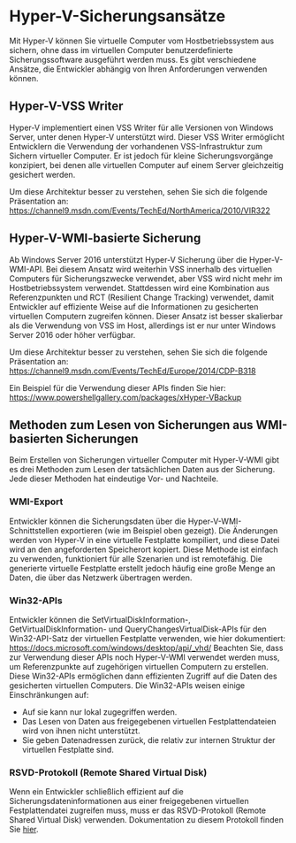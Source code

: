 # <a name="hyper-v-backup-approaches"></a>Hyper-V-Sicherungsansätze
Mit Hyper-V können Sie virtuelle Computer vom Hostbetriebssystem aus sichern, ohne dass im virtuellen Computer benutzerdefinierte Sicherungssoftware ausgeführt werden muss.  Es gibt verschiedene Ansätze, die Entwickler abhängig von Ihren Anforderungen verwenden können.
## <a name="hyper-v-vss-writer"></a>Hyper-V-VSS Writer
Hyper-V implementiert einen VSS Writer für alle Versionen von Windows Server, unter denen Hyper-V unterstützt wird.  Dieser VSS Writer ermöglicht Entwicklern die Verwendung der vorhandenen VSS-Infrastruktur zum Sichern virtueller Computer.  Er ist jedoch für kleine Sicherungsvorgänge konzipiert, bei denen alle virtuellen Computer auf einem Server gleichzeitig gesichert werden.

Um diese Architektur besser zu verstehen, sehen Sie sich die folgende Präsentation an: https://channel9.msdn.com/Events/TechEd/NorthAmerica/2010/VIR322
## <a name="hyper-v-wmi-based-backup"></a>Hyper-V-WMI-basierte Sicherung
Ab Windows Server 2016 unterstützt Hyper-V Sicherung über die Hyper-V-WMI-API.  Bei diesem Ansatz wird weiterhin VSS innerhalb des virtuellen Computers für Sicherungszwecke verwendet, aber VSS wird nicht mehr im Hostbetriebssystem verwendet.  Stattdessen wird eine Kombination aus Referenzpunkten und RCT (Resilient Change Tracking) verwendet, damit Entwickler auf effiziente Weise auf die Informationen zu gesicherten virtuellen Computern zugreifen können.  Dieser Ansatz ist besser skalierbar als die Verwendung von VSS im Host, allerdings ist er nur unter Windows Server 2016 oder höher verfügbar.

Um diese Architektur besser zu verstehen, sehen Sie sich die folgende Präsentation an: https://channel9.msdn.com/Events/TechEd/Europe/2014/CDP-B318 

Ein Beispiel für die Verwendung dieser APIs finden Sie hier: https://www.powershellgallery.com/packages/xHyper-VBackup
## <a name="methods-for-reading-backups-from-wmi-based-backup"></a>Methoden zum Lesen von Sicherungen aus WMI-basierten Sicherungen
Beim Erstellen von Sicherungen virtueller Computer mit Hyper-V-WMI gibt es drei Methoden zum Lesen der tatsächlichen Daten aus der Sicherung.  Jede dieser Methoden hat eindeutige Vor- und Nachteile.
### <a name="wmi-export"></a>WMI-Export
Entwickler können die Sicherungsdaten über die Hyper-V-WMI-Schnittstellen exportieren (wie im Beispiel oben gezeigt).  Die Änderungen werden von Hyper-V in eine virtuelle Festplatte kompiliert, und diese Datei wird an den angeforderten Speicherort kopiert.  Diese Methode ist einfach zu verwenden, funktioniert für alle Szenarien und ist remotefähig.  Die generierte virtuelle Festplatte erstellt jedoch häufig eine große Menge an Daten, die über das Netzwerk übertragen werden.
### <a name="win32-apis"></a>Win32-APIs
Entwickler können die SetVirtualDiskInformation-, GetVirtualDiskInformation- und QueryChangesVirtualDisk-APIs für den Win32-API-Satz der virtuellen Festplatte verwenden, wie hier dokumentiert: https://docs.microsoft.com/windows/desktop/api/_vhd/ Beachten Sie, dass zur Verwendung dieser APIs noch Hyper-V-WMI verwendet werden muss, um Referenzpunkte auf zugehörigen virtuellen Computern zu erstellen.  Diese Win32-APIs ermöglichen dann effizienten Zugriff auf die Daten des gesicherten virtuellen Computers.  Die Win32-APIs weisen einige Einschränkungen auf:
* Auf sie kann nur lokal zugegriffen werden.
* Das Lesen von Daten aus freigegebenen virtuellen Festplattendateien wird von ihnen nicht unterstützt.
* Sie geben Datenadressen zurück, die relativ zur internen Struktur der virtuellen Festplatte sind.

### <a name="remote-shared-virtual-disk-protocol"></a>RSVD-Protokoll (Remote Shared Virtual Disk)
Wenn ein Entwickler schließlich effizient auf die Sicherungsdateninformationen aus einer freigegebenen virtuellen Festplattendatei zugreifen muss, muss er das RSVD-Protokoll (Remote Shared Virtual Disk) verwenden.  Dokumentation zu diesem Protokoll finden Sie [hier](https://docs.microsoft.com/openspecs/windows_protocols/ms-rsvd/c865c326-47d6-4a91-a62d-0e8f26007d15).
